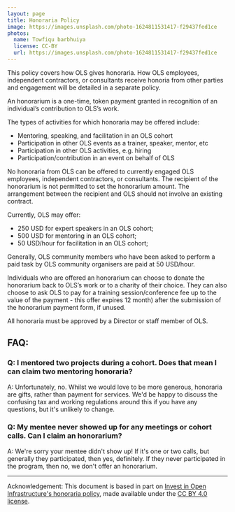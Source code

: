 ```yaml
---
layout: page
title: Honoraria Policy
image: https://images.unsplash.com/photo-1624811531417-f29437fed1ce
photos:
  name: Towfiqu barbhuiya
  license: CC-BY
  url: https://images.unsplash.com/photo-1624811531417-f29437fed1ce
---
```



This policy covers how OLS gives honoraria. How OLS employees, independent contractors, or consultants receive honoria from other parties and engagement will be detailed in a separate policy.

An honorarium is a one-time, token payment granted in recognition of an individual’s contribution to OLS’s work. 

The types of activities for which honoraria may be offered include:
- Mentoring, speaking, and facilitation in an OLS cohort
- Participation in other OLS events as a trainer, speaker, mentor, etc
- Participation in other OLS activities, e.g. hiring
- Participation/contribution in an event on behalf of OLS

No honoraria from OLS can be offered to currently engaged OLS employees, independent contractors, or consultants. The recipient of the honorarium is not permitted to set the honorarium amount. The arrangement between the recipient and OLS should not involve an existing contract. 

Currently, OLS may offer:
- 250 USD for expert speakers in an OLS cohort;
- 500 USD for mentoring in an OLS cohort;
- 50 USD/hour for facilitation in an OLS cohort;

Generally, OLS community members who have been asked to perform a paid task by OLS community organisers are paid at 50 USD/hour.

Individuals who are offered an honorarium can choose to donate the honorarium back to OLS’s work or to a charity of their choice. They can also choose to ask OLS to pay for a training session/conference fee up to the value of the payment - this offer expires 12 month) after the submission of the honorarium payment form, if unused.

All honoraria must be approved by a Director or staff member of OLS.

## FAQ: 

### Q: I mentored two projects during a cohort. Does that mean I can claim two mentoring honoraria?

A: Unfortunately, no. Whilst we would love to be more generous, honoraria are gifts, rather than payment for services. We'd be happy to discuss the confusing tax and working regulations around this if you have any questions, but it's unlikely to change. 

### Q: My mentee never showed up for any meetings or cohort calls. Can I claim an honorarium? 

A: We're sorry your mentee didn't show up! If it's one or two calls, but generally they participated, then yes, definitely. If they never participated in the program, then no, we don't offer an honorarium. 

---

Acknowledgement: This document is based in part on [Invest in Open Infrastructure's honoraria policy](https://hackmd.io/@investinopen/honoraria), made available under the [CC BY 4.0 license](http://creativecommons.org/licenses/by/4.0/).
